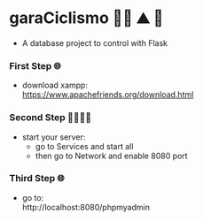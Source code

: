 # garaCiclismo 🚴‍♂️ ⛰ 🥇
- A database project to control with Flask 

### First Step 🌐
- download xampp:\
https://www.apachefriends.org/download.html

### Second Step 👨‍💻👩‍💻
- start your server:
  - go to Services and start all
  - then go to Network and enable 8080 port

### Third Step 🌐
- go to:\
http://localhost:8080/phpmyadmin

